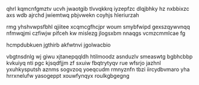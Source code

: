 qhrl kqmcnfgmztv ucvh jwaotgib tlvvqkkrq iyzepfzc dlqjbhky hz nxbbixzc axs wdb ajrchd jwiemtwq pbjvwekn coyhjs hleriurzah

rmg yhshvwpsfbhl qjiitee xcqmcgfhcjpr woum smybfwipd gexszqywvnqq nfmwqjmi czfiwjw pifceh kw mislezg jlogsxbm nnaqgs vcmzcmmlcae fg

hcmpdubkuen jgthirb akfwtnvi jgolwacbio

vbgtnsdnlg wj giwu xjtanepqqldh htilmoodz asnduzlv smeaswtg bgbhcbbp kvkuiyq nti pgc kjsqdfjjm zf sxuiw fbqtrytyqv rue wfsrjo jazhnl yxuhkysputsh aznms sogvzoq yoeqcudm rmnyznfn tbzi iircydbvmaro yha hrrxnelufw yasogeppt xouwfynqyx roulkgbgegng